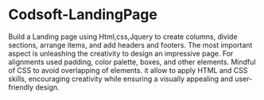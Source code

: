 # Codsoft-LandingPage
Build a Landing page using Html,css,Jquery to create columns, divide sections, arrange
items, and add headers and footers. The most important aspect is unleashing the
creativity to design an impressive page. For alignments used padding,
color palette, boxes, and other elements. Mindful of CSS to avoid overlapping
of elements. it allow to apply HTML and CSS skills,
encouraging  creativity while ensuring a visually appealing and
user-friendly design.
